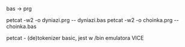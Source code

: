 bas -> prg

petcat -w2 -o dyniazi.prg -- dyniazi.bas
petcat -w2 -o choinka.prg -- choinka.bas

petcat - (de)tokenizer basic, jest w /bin emulatora VICE
